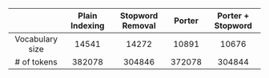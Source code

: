 |                 | Plain  Indexing | Stopword  Removal | Porter | Porter +  Stopword |
|:---------------:|:---------------:|:-----------------:|:------:|:------------------:|
| Vocabulary size |      14541      | 14272             | 10891  | 10676              |
|   # of tokens   |      382078     | 304846            | 372078 | 304844             |
